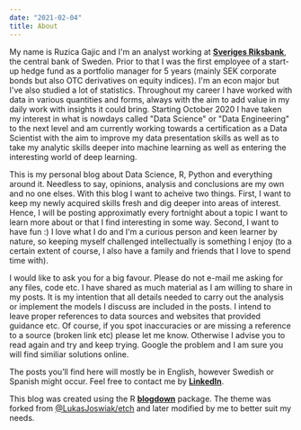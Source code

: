 ```yaml
---
date: "2021-02-04"
title: About
---
```


My name is Ruzica Gajic and I'm an analyst working at [**Sveriges Riksbank**](https://www.riksbank.se/en-gb/), the central bank of Sweden. Prior to that I was the first employee of a start-up hedge fund as a portfolio manager for 5 years (mainly SEK corporate bonds but also OTC derivatives on equity indices). I'm an econ major but I've also studied a lot of statistics. Throughout my career I have worked with data in various quantities and forms, always with the aim to add value in my daily work with insights it could bring. Starting October 2020 I have taken my interest in what is nowdays called "Data Science" or "Data Engineering" to the next level and am currently working towards a certification as a Data Scientist with the aim to improve my data presentation skills as well as to take my analytic skills deeper into machine learning as well as entering the interesting world of deep learning. 

This is my personal blog about Data Science, R, Python and everything around it. Needless to say, opinions, analysis and conclusions are my own and no one elses. With this blog I want to acheive two things. First, I want to keep my newly acquired skills fresh and dig deeper into areas of interest. Hence, I will be posting approximatly every fortnight about a topic I want to learn more about or that I find interesting in some way. Second, I want to have fun :) I love what I do and I'm a curious person and keen learner by nature, so keeping myself challenged intellectually is something I enjoy (to a certain extent of course, I also have a family and friends that I love to spend time with).

I would like to ask you for a big favour. Please do not e-mail me asking for any files, code etc. I have shared as much material as I am willing to share in my posts. It is my intention that all details needed to carry out the analysis or implement the models I discuss are included in the posts. I intend to leave proper references to data sources and websites that provided guidance etc. Of course, if you spot inaccuracies or are missing a reference to a source (broken link etc) please let me know. Otherwise I advise you to read again and try and keep trying. Google the problem and I am sure you will find similiar solutions online. 

The posts you’ll find here will mostly be in English, however Swedish or Spanish might occur. Feel free to contact me by [**LinkedIn**](https://www.linkedin.com/in/ruzica-gajic/).

This blog was created using the R [**blogdown**](https://github.com/rstudio/blogdown) package. The theme was forked from [@LukasJoswiak/etch](https://github.com/LukasJoswiak/etch) and later modified by me to better suit my needs.